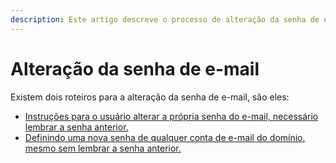 ```yaml
---
description: Este artigo descreve o processo de alteração da senha de e-mail no cPanel
---
```


# Alteração da senha de e-mail

Existem dois roteiros para a alteração da senha de e-mail, são eles:

* [Instruções para o usuário alterar a própria senha do e-mail, necessário lembrar a senha anterior.](como-alterar-a-senha-do-e-mail-no-webmail-cpanel.md)
* [Definindo uma nova senha de qualquer conta de e-mail do domínio, mesmo sem lembrar a senha anterior.](como-redefinir-a-senha-de-um-e-mail-no-painel-de-controle-cpanel.md)

